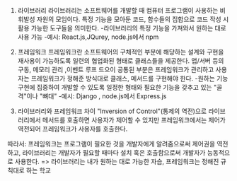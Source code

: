1. 라이브러리
   라이브러리는 소프트웨어를 개발할 때 컴퓨터 프로그램이 사용하는 비휘발성 자원의 모임이다. 특정 기능을 모아둔 코드, 함수들의 집합으로 코드 작성 시 활용 가능한 도구들을 의미한다.
  -라이브러리의 특정 기능을 가져와서 원하는 대로 사용 가능
  -예시: React.js,JQurey, node.js에서 npm

3. 프레임워크
    프레임워크란 소프트웨어의 구체적인 부분에 해당하는 설계와 구현을 재사용이 가능하도록 일련의 협업화된 형태로 클래스들을 제공한다. 
    앱/서버 등의 구동, 메모리 관리 ,이벤트 루프 드으이 공통된 부분은 프레임워크가 관리하고 사용자는 프레임워크가 정해준 방식대로 클래스, 메서드를 구현해야 한다.
  -원하는 기능 구현에 집중하여 개발할 수 있도록 일정한 형태와 필요한 기능을 갖추고 있는 "골격"이나 "뼈대"
  -예시: Django , node.js에서 Express.js

4. 라이브러리와 프레임워크 차이
  "Inversion of Control"(통제의 역전)으로 라이브러리에서 메서드를 호출하면 사용자가 제어할 수 있지만 프레임워크에서는 제어가 역전되어 프레임워크가 사용자를 호출한다.

따라서: 프레임워크는 프로그램이 필요한 것을 개발자에게 알려줌으로써 제어권을 역전하고, 라이브러리는 개발자가 필요할 때마다 설치 혹은 호출함으로써 개발자가 능동적으로 사용한다.
          => 라이브러리는 내가 원하는 대로 가능한 자습, 프레임워크는 정해진 규칙대로 하는 학교

